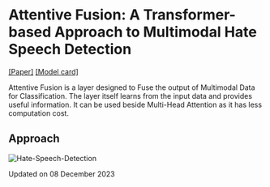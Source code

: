 # Attentive Fusion: A Transformer-based Approach to Multimodal Hate Speech Detection
[[Paper]]()
[[Model card]]()

Attentive Fusion is a layer designed to Fuse the output of Multimodal Data for Classification. The layer itself learns from the input data and provides useful information. It can be used beside Multi-Head Attention as it has less computation cost. 

## Approach


![Hate-Speech-Detection](https://github.com/atanumandal0491/Attentive-Fusion/assets/31398278/67be872d-a74c-49d6-ac53-c1ecbdf63398)

Updated on 08 December 2023
